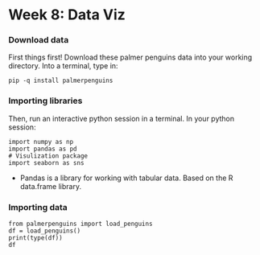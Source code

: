 # Week 8: Data Viz
### Download data 
First things first! Download these palmer penguins data into your working directory. 
Into a terminal, type in: 
```
pip -q install palmerpenguins
```

### Importing libraries 
Then, run an interactive python session in a terminal. In your python session:
```
import numpy as np
import pandas as pd
# Visulization package 
import seaborn as sns
```
- Pandas is a library for working with tabular data. Based on the R data.frame library.

### Importing data 
```
from palmerpenguins import load_penguins
df = load_penguins()
print(type(df))
df
```  
